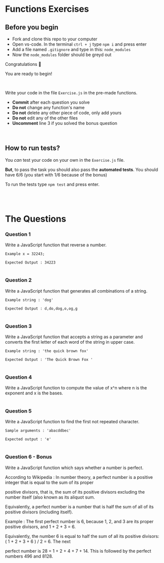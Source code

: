 # Functions Exercises

[### I solved the bonus]: <>

## Before you begin

- Fork and clone this repo to your computer
- Open vs-code. In the terminal `ctrl + j` type `npm i` and press enter
- Add a file named `.gitignore` and type in this: `node_modules`
- Now the `node_modules` folder should be greyd out

Congratulations 🎉

You are ready to begin!

<br/>

Write your code in the file `Exercise.js` in the pre-made functions.

- **Commit** after each question you solve
- **Do not** change any function's name
- **Do not** delete any other piece of code, only add yours
- **Do not** edit any of the other files
- **Uncomment** line 3 if you solved the bonus question

<br/>

## How to run tests?

You _can_ test your code on your own in the `Exercise.js` file.

**But**, to pass the task you should also pass the **automated tests**. You should have 6/6 (you start with 1/6 because of the bonus)

To run the tests type `npm test` and press enter.

<br/>
<br/>

# The Questions

### Question 1

Write a JavaScript function that reverse a number.

`Example x = 32243;`

`Expected Output : 34223`
<br/>
<br/>

### Question 2

Write a JavaScript function that generates all combinations of a string.

`Example string : 'dog'`

`Expected Output : d,do,dog,o,og,g`
<br/>
<br/>

### Question 3

Write a JavaScript function that accepts a string as a parameter and converts the first letter of each word of the string in upper case.

`Example string : 'the quick brown fox'`

`Expected Output : 'The Quick Brown Fox '`
<br/>
<br/>

### Question 4

Write a JavaScript function to compute the value of x^n where n is the exponent and x is the bases.
<br/>
<br/>

### Question 5

Write a JavaScript function to find the first not repeated character.

`Sample arguments : 'abacddbec'`

`Expected output : 'e'`
<br/>
<br/>

### Question 6 - Bonus

Write a JavaScript function which says whether a number is perfect.

According to Wikipedia : In number theory, a perfect number is a positive integer that is equal to the sum of its proper

positive divisors, that is, the sum of its positive divisors excluding the number itself (also known as its aliquot sum.

Equivalently, a perfect number is a number that is half the sum of all of its positive divisors (including itself).

Example : The first perfect number is 6, because 1, 2, and 3 are its proper positive divisors, and 1 + 2 + 3 = 6.

Equivalently, the number 6 is equal to half the sum of all its positive divisors: ( 1 + 2 + 3 + 6 ) / 2 = 6. The next

perfect number is 28 = 1 + 2 + 4 + 7 + 14. This is followed by the perfect numbers 496 and 8128.
